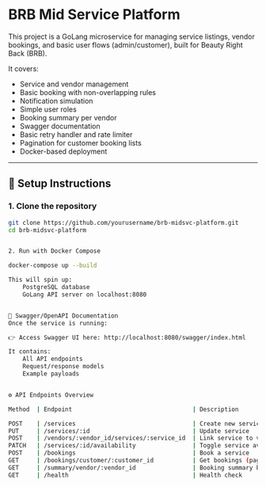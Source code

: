 # BRB Mid Service Platform

This project is a GoLang microservice for managing service listings, vendor bookings, and basic user flows (admin/customer), built for Beauty Right Back (BRB).

It covers:
- Service and vendor management
- Basic booking with non-overlapping rules
- Notification simulation
- Simple user roles
- Booking summary per vendor
- Swagger documentation
- Basic retry handler and rate limiter
- Pagination for customer booking lists
- Docker-based deployment

---

## 🚀 Setup Instructions

### 1. Clone the repository
```bash
git clone https://github.com/yourusername/brb-midsvc-platform.git
cd brb-midsvc-platform


2. Run with Docker Compose

docker-compose up --build

This will spin up:
    PostgreSQL database
    GoLang API server on localhost:8080


📖 Swagger/OpenAPI Documentation
Once the service is running:

👉 Access Swagger UI here: http://localhost:8080/swagger/index.html

It contains:
    All API endpoints
    Request/response models
    Example payloads


⚙️ API Endpoints Overview

Method  | Endpoint                                  | Description

POST    | /services                                 | Create new service
PUT     | /services/:id                             | Update service
POST    | /vendors/:vendor_id/services/:service_id  | Link service to vendor
PATCH   | /services/:id/availability                | Toggle service availability
POST    | /bookings                                 | Book a service
GET     | /bookings/customer/:customer_id           | Get bookings (paginated)
GET     | /summary/vendor/:vendor_id                | Booking summary by vendor
GET     | /health                                   | Health check

